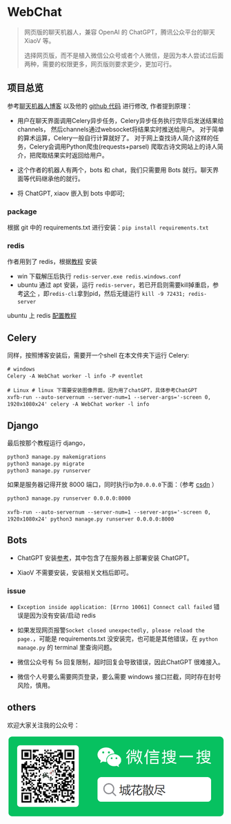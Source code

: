 # WebChat

> 网页版的聊天机器人，兼容 OpenAI 的 ChatGPT，腾讯公众平台的聊天 XiaoV 等。
> 
> 选择网页版，而不是植入微信公众号或者个人微信，是因为本人尝试过后面两种，需要的权限更多，网页版则要求更少，更加可行。

## 项目总览

参考[聊天机器人博客](https://www.jb51.net/article/213763.htm) 以及他的 [github 代码](https://github.com/shiyunbo/django-channels-chatbot) 进行修改, 作者提到原理：

- 用户在聊天界面调用Celery异步任务，Celery异步任务执行完毕后发送结果给channels，
  然后channels通过websocket将结果实时推送给用户。
  对于简单的算术运算，Celery一般自行计算就好了。
  对于网上查找诗人简介这样的任务，Celery会调用Python爬虫(requests+parsel)
  爬取古诗文网站上的诗人简介，把爬取结果实时返回给用户。

- 这个作者的机器人有两个，bots 和 chat，我们只需要用 Bots 就行。聊天界面等代码继承他的就行。

- 将 ChatGPT, xiaov 嵌入到 bots 中即可;

### package

根据 git 中的 requirements.txt 进行安装：`pip install requirements.txt`

### redis

作者用到了 redis，根据[教程](https://www.runoob.com/redis/redis-install.html) 安装

- win 下载解压后执行 `redis-server.exe redis.windows.conf`
- ubuntu 通过 apt 安装，运行 `redis-server`，若已开启则需要kill掉重启，参考[这个](https://blog.csdn.net/weixin_43493397/article/details/120342624) 
  ，即`redis-cli`拿到pid，然后无缝运行 `kill -9 72431; redis-server`

ubuntu 上 redis [配置教程](https://zhuanlan.zhihu.com/p/28101275) 

## Celery

同样，按照博客安装后，需要开一个shell 在本文件夹下运行 Celery:
```shell
# windows
Celery -A WebChat worker -l info -P eventlet

# Linux # linux 下需要安装图像界面，因为用了chatGPT，具体参考ChatGPT
xvfb-run --auto-servernum --server-num=1 --server-args='-screen 0, 1920x1080x24' celery -A WebChat worker -l info
```

## Django 
最后按那个教程运行 django，
```shell
python3 manage.py makemigrations
python3 manage.py migrate
python3 manage.py runserver
```

如果是服务器记得开放 8000 端口，同时执行ip为`0.0.0.0`下面：（参考 [csdn](https://blog.csdn.net/hlx20080808/article/details/121474156) ）
```shell
python3 manage.py runserver 0.0.0.0:8000

xvfb-run --auto-servernum --server-num=1 --server-args='-screen 0, 1920x1080x24' python3 manage.py runserver 0.0.0.0:8000
```

## Bots

- ChatGPT 安装[参考](./bots/chatGPT/readme.md)，其中包含了在服务器上部署安装 ChatGPT。

- XiaoV 不需要安装，安装相关文档后即可。

### issue

- `Exception inside application: [Errno 10061] Connect call failed` 错误是因为没有安装/启动 redis

- 如果发现网页报警`Socket closed unexpectedly, please reload the page.`，可能是 requirements.txt 没安装完，也可能是其他错误，在
`python manage.py` 的 terminal 里查询问题。

- 微信公众号有 5s 回复限制，超时回复会导致错误，因此ChatGPT 很难接入。

- 微信个人号要么需要网页登录，要么需要 windows 接口拦截，同时存在封号风险，慎用。

## others

欢迎大家关注我的公众号：

![QCode](bots/static/images/qcode.png)